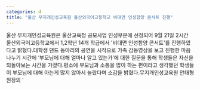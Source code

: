 ```yaml
---
categories: d
title: "울산 무지개인성교육원 울산외국어고등학교 비대면 인성함양 콘서트 진행"
---
```

울산 무지개인성교육원은 울산교육청 공모사업 인성부분에 선정되어 9월 21일 2시간 울산외국어고등학교에서 1,2학년 14개 학급에서 &#39;비대면 인성함양 콘서트&#39;를 진행하였다고 밝혔다.​대학생 댄드 동아리의 공연을 시작으로 가족 감동영상을 보고 진행한 마음나누기 시간에 ‘부모님에 대해 얼마나 알고 있는가’에 대한 질문을 통해 학생들은 자신을 되돌아보는 시간을 가졌다.​평소에 부모님과 소통을 많이 하는 편이라고 생각했던 학생들이 부모님에 대해 아는게 많지 않아서 놀랐다며 소감을 밝혔다.무지개인성교육원 안태형 원장의 &#39;